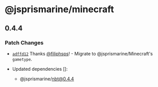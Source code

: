 # @jsprismarine/minecraft

## 0.4.4

### Patch Changes

- [`adffd12`](https://github.com/JSPrismarine/JSPrismarine/commit/adffd12b09d07dc878a2e01cd795c3056317946a) Thanks [@filiphsps](https://github.com/filiphsps)! - Migrate to @jsprismarine/Minecraft's `gametype`.

- Updated dependencies []:
  - @jsprismarine/nbt@0.4.4
